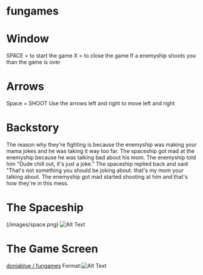 # fungames
# Window 
SPACE = to start the game
X = to close the game
If a enemyship shoots you than the game is over

# Arrows
Space = SHOOT
Use the arrows left and right to move left and right


# Backstory 
The reason why they're fighting is because the enemyship was making your mama jokes and he was taking it way too far.
The spaceship got mad at the enemyship because he was talking bad about his mom. The enemyship told him "Dude chill out, it's
just a joke." The spaceship replied back and said "That's not something you should be joking about. that's my mom your talking
about. The enemyship got mad started shooting at him and that's how they're in this mess.  

# The Spaceship
(/images/space.png)
![Alt Text](https://raw.githubusercontent.com/doniablue/fungames/master/assets/images/spaceship.red.png)

#  The Game Screen
[doniablue / fungames](/images/space.png)
Format:![Alt Text](https://github.com/doniablue/fungames/blob/master/Screenshot%20(5).png)

